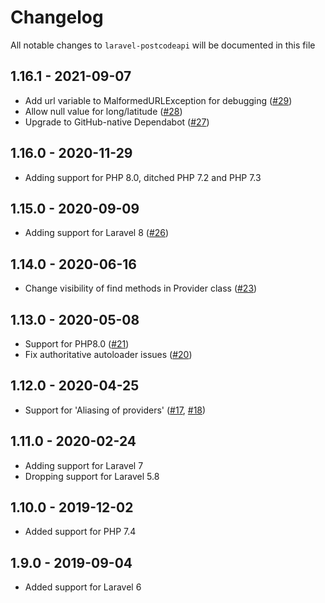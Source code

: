 # Changelog

All notable changes to `laravel-postcodeapi` will be documented in this file

## 1.16.1 - 2021-09-07

- Add url variable to MalformedURLException for debugging ([#29](https://github.com/nickurt/laravel-postcodeapi/pull/29))
- Allow null value for long/latitude ([#28](https://github.com/nickurt/laravel-postcodeapi/pull/28))
- Upgrade to GitHub-native Dependabot ([#27](https://github.com/nickurt/laravel-postcodeapi/pull/27))

## 1.16.0 - 2020-11-29

- Adding support for PHP 8.0, ditched PHP 7.2 and PHP 7.3

## 1.15.0 - 2020-09-09

- Adding support for Laravel 8 ([#26](https://github.com/nickurt/laravel-postcodeapi/pull/26))

## 1.14.0 - 2020-06-16

- Change visibility of find methods in Provider class ([#23](https://github.com/nickurt/laravel-postcodeapi/pull/23))

## 1.13.0 - 2020-05-08

- Support for PHP8.0 ([#21](https://github.com/nickurt/laravel-postcodeapi/pull/21))
- Fix authoritative autoloader issues ([#20](https://github.com/nickurt/laravel-postcodeapi/pull/20))

## 1.12.0 - 2020-04-25

- Support for 'Aliasing of providers' ([#17](https://github.com/nickurt/laravel-postcodeapi/issues/17), [#18](https://github.com/nickurt/laravel-postcodeapi/pull/18))

## 1.11.0 - 2020-02-24

- Adding support for Laravel 7
- Dropping support for Laravel 5.8

## 1.10.0 - 2019-12-02

- Added support for PHP 7.4

## 1.9.0 - 2019-09-04

- Added support for Laravel 6
